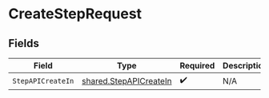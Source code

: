 # CreateStepRequest


## Fields

| Field                                                            | Type                                                             | Required                                                         | Description                                                      |
| ---------------------------------------------------------------- | ---------------------------------------------------------------- | ---------------------------------------------------------------- | ---------------------------------------------------------------- |
| `StepAPICreateIn`                                                | [shared.StepAPICreateIn](../../models/shared/stepapicreatein.md) | :heavy_check_mark:                                               | N/A                                                              |